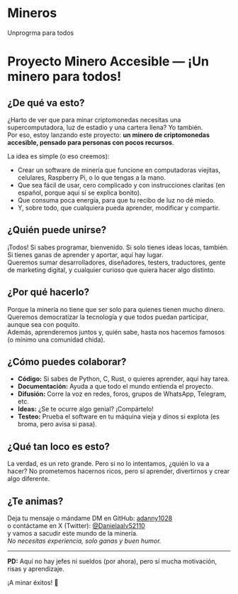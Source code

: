 # Mineros
Unprogrma para todos
# Proyecto Minero Accesible — ¡Un minero para todos!

## ¿De qué va esto?

¿Harto de ver que para minar criptomonedas necesitas una supercomputadora, luz de estadio y una cartera llena? Yo también.  
Por eso, estoy lanzando este proyecto: **un minero de criptomonedas accesible, pensado para personas con pocos recursos**.

La idea es simple (o eso creemos):  
- Crear un software de minería que funcione en computadoras viejitas, celulares, Raspberry Pi, o lo que tengas a la mano.
- Que sea fácil de usar, cero complicado y con instrucciones claritas (en español, porque aquí sí se explica bonito).
- Que consuma poca energía, para que tu recibo de luz no dé miedo.
- Y, sobre todo, que cualquiera pueda aprender, modificar y compartir.

## ¿Quién puede unirse?

¡Todos! Si sabes programar, bienvenido. Si solo tienes ideas locas, también. Si tienes ganas de aprender y aportar, aquí hay lugar.  
Queremos sumar desarrolladores, diseñadores, testers, traductores, gente de marketing digital, y cualquier curioso que quiera hacer algo distinto.

## ¿Por qué hacerlo?

Porque la minería no tiene que ser solo para quienes tienen mucho dinero.  
Queremos democratizar la tecnología y que todos puedan participar, aunque sea con poquito.  
Además, aprenderemos juntos y, quién sabe, hasta nos hacemos famosos (o mínimo una comunidad chida).

## ¿Cómo puedes colaborar?

- **Código:** Si sabes de Python, C, Rust, o quieres aprender, aquí hay tarea.
- **Documentación:** Ayuda a que todo el mundo entienda el proyecto.
- **Difusión:** Corre la voz en redes, foros, grupos de WhatsApp, Telegram, etc.
- **Ideas:** ¿Se te ocurre algo genial? ¡Compártelo!
- **Testeo:** Prueba el software en tu máquina vieja y dinos si explota (es broma, pero avisa si pasa).

## ¿Qué tan loco es esto?

La verdad, es un reto grande. Pero si no lo intentamos, ¿quién lo va a hacer?
No prometemos hacernos ricos, pero sí aprender, divertirnos y crear algo diferente.

## ¿Te animas?

Deja tu mensaje o mándame DM en GitHub: [adanny1028](https://github.com/adanny1028)  
o contáctame en X (Twitter): [@Danielaalv52110](https://x.com/Danielaalv52110)  
y vamos a sacudir este mundo de la minería.  
*No necesitas experiencia, solo ganas y buen humor.*

---

**PD:** Aquí no hay jefes ni sueldos (por ahora), pero sí mucha motivación, risas y aprendizaje.

¡A minar éxitos! 🚀
